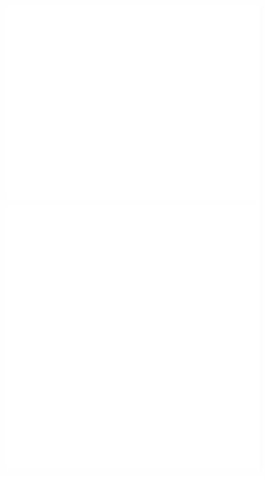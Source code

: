 ![Metrics](/github-metrics.svg)
![Metrics Stargazers](/metrics.plugin.stargazers.svg)
![Metrics Calendar](/metrics.plugin.isocalendar.fullyear.svg)
